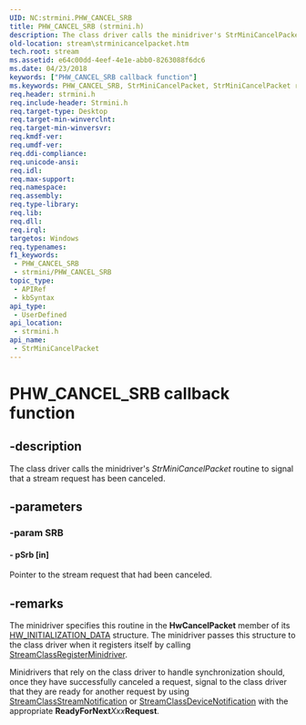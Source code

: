 ```yaml
---
UID: NC:strmini.PHW_CANCEL_SRB
title: PHW_CANCEL_SRB (strmini.h)
description: The class driver calls the minidriver's StrMiniCancelPacket routine to signal that a stream request has been canceled.
old-location: stream\strminicancelpacket.htm
tech.root: stream
ms.assetid: e64c00dd-4eef-4e1e-abb0-8263088f6dc6
ms.date: 04/23/2018
keywords: ["PHW_CANCEL_SRB callback function"]
ms.keywords: PHW_CANCEL_SRB, StrMiniCancelPacket, StrMiniCancelPacket routine [Streaming Media Devices], stream.strminicancelpacket, strmini-routines_976ab3d0-d8aa-4121-a0a8-b37d08a07219.xml, strmini/StrMiniCancelPacket
req.header: strmini.h
req.include-header: Strmini.h
req.target-type: Desktop
req.target-min-winverclnt: 
req.target-min-winversvr: 
req.kmdf-ver: 
req.umdf-ver: 
req.ddi-compliance: 
req.unicode-ansi: 
req.idl: 
req.max-support: 
req.namespace: 
req.assembly: 
req.type-library: 
req.lib: 
req.dll: 
req.irql: 
targetos: Windows
req.typenames: 
f1_keywords:
 - PHW_CANCEL_SRB
 - strmini/PHW_CANCEL_SRB
topic_type:
 - APIRef
 - kbSyntax
api_type:
 - UserDefined
api_location:
 - strmini.h
api_name:
 - StrMiniCancelPacket
---
```


# PHW_CANCEL_SRB callback function


## -description

The class driver calls the minidriver's <i>StrMiniCancelPacket</i> routine to signal that a stream request has been canceled.

## -parameters

### -param SRB

#### - pSrb [in]

Pointer to the stream request that had been canceled.

## -remarks

The minidriver specifies this routine in the <b>HwCancelPacket</b> member of its <a href="https://docs.microsoft.com/windows-hardware/drivers/ddi/strmini/ns-strmini-_hw_initialization_data">HW_INITIALIZATION_DATA</a> structure. The minidriver passes this structure to the class driver when it registers itself by calling <a href="https://docs.microsoft.com/windows-hardware/drivers/ddi/strmini/nf-strmini-streamclassregisteradapter">StreamClassRegisterMinidriver</a>.

Minidrivers that rely on the class driver to handle synchronization should, once they have successfully canceled a request, signal to the class driver that they are ready for another request by using <a href="https://docs.microsoft.com/windows-hardware/drivers/ddi/strmini/nf-strmini-streamclassstreamnotification">StreamClassStreamNotification</a> or <a href="https://docs.microsoft.com/windows-hardware/drivers/ddi/strmini/nf-strmini-streamclassdevicenotification">StreamClassDeviceNotification</a> with the appropriate <b>ReadyForNext</b><i>Xxx</i><b>Request</b>.

